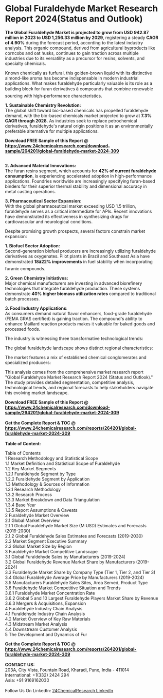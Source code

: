 <h1>Global Furaldehyde Market Research Report 2024(Status and Outlook)</h1><p><strong>The Global Furaldehyde Market is projected to grow from USD 942.87 million in 2023 to USD 1,256.33 million by 2029</strong>, registering a steady <strong>CAGR of 4.90%</strong> during the forecast period, according to the latest industry analysis. This organic compound, derived from agricultural byproducts like corncobs and oat husks, continues to gain traction across multiple industries due to its versatility as a precursor for resins, solvents, and specialty chemicals.</p><p>Known chemically as furfural, this golden-brown liquid with its distinctive almond-like aroma has become indispensable in modern industrial applications. What makes furaldehyde particularly valuable is its role as a building block for furan derivatives â compounds that combine renewable sourcing with high-performance characteristics.</p><p><strong>1. Sustainable Chemistry Revolution:</strong><br>
The global shift toward bio-based chemicals has propelled furaldehyde demand, with the bio-based chemicals market projected to grow at <strong>7.3% CAGR through 2028</strong>. As industries seek to replace petrochemical derivatives, furaldehyde's natural origin positions it as an environmentally preferable alternative for multiple applications.</p><div><b>Download FREE Sample of this Report @ 
            <a href="https://www.24chemicalresearch.com/download-sample/264201/global-furaldehyde-market-2024-309">
            https://www.24chemicalresearch.com/download-sample/264201/global-furaldehyde-market-2024-309</a></b></div><br><p><strong>2. Advanced Material Innovations:</strong><br>
The furan resins segment, which accounts for <strong>42% of current furaldehyde consumption</strong>, is experiencing accelerated adoption in high-performance applications. Foundries worldwide are increasingly specifying furan-based binders for their superior thermal stability and dimensional accuracy in metal casting operations.</p><p><strong>3. Pharmaceutical Sector Expansion:</strong><br>
With the global pharmaceutical market exceeding USD 1.5 trillion, furaldehyde serves as a critical intermediate for APIs. Recent innovations have demonstrated its effectiveness in synthesizing drugs for cardiovascular and neurological conditions.</p><p>Despite promising growth prospects, several factors constrain market expansion:</p><p><strong>1. Biofuel Sector Adoption:</strong><br>
Second-generation biofuel producers are increasingly utilizing furaldehyde derivatives as oxygenates. Pilot plants in Brazil and Southeast Asia have demonstrated <strong>18â22% improvements</strong> in fuel stability when incorporating furanic compounds.</p><p><strong>2. Green Chemistry Initiatives:</strong><br>
Major chemical manufacturers are investing in advanced biorefinery technologies that integrate furaldehyde production. These systems demonstrate <strong>40% higher biomass utilization rates</strong> compared to traditional batch processes.</p><p><strong>3. Food Industry Applications:</strong><br>
As consumers demand natural flavor enhancers, food-grade furaldehyde (FEMA GRAS certified) is gaining traction. The compound's ability to enhance Maillard reaction products makes it valuable for baked goods and processed foods.</p><p>The industry is witnessing three transformative technological trends:</p><p>The global furaldehyde landscape shows distinct regional characteristics:</p><p>The market features a mix of established chemical conglomerates and specialized producers:</p><p>This analysis comes from the comprehensive market research report "Global Furaldehyde Market Research Report 2024 (Status and Outlook)." The study provides detailed segmentation, competitive analysis, technological trends, and regional forecasts to help stakeholders navigate this evolving market landscape.</p><div><b>Download FREE Sample of this Report @ 
            <a href="https://www.24chemicalresearch.com/download-sample/264201/global-furaldehyde-market-2024-309">
            https://www.24chemicalresearch.com/download-sample/264201/global-furaldehyde-market-2024-309</a></b></div><br><div><b>Get the Complete Report & TOC @ 
            <a href="https://www.24chemicalresearch.com/reports/264201/global-furaldehyde-market-2024-309">
            https://www.24chemicalresearch.com/reports/264201/global-furaldehyde-market-2024-309</a></b></div><br>
            <b>Table of Content:</b><p>Table of Contents<br />
1 Research Methodology and Statistical Scope<br />
1.1 Market Definition and Statistical Scope of Furaldehyde<br />
1.2 Key Market Segments<br />
1.2.1 Furaldehyde Segment by Type<br />
1.2.2 Furaldehyde Segment by Application<br />
1.3 Methodology & Sources of Information<br />
1.3.1 Research Methodology<br />
1.3.2 Research Process<br />
1.3.3 Market Breakdown and Data Triangulation<br />
1.3.4 Base Year<br />
1.3.5 Report Assumptions & Caveats<br />
2 Furaldehyde Market Overview<br />
2.1 Global Market Overview<br />
2.1.1 Global Furaldehyde Market Size (M USD) Estimates and Forecasts (2019-2030)<br />
2.1.2 Global Furaldehyde Sales Estimates and Forecasts (2019-2030)<br />
2.2 Market Segment Executive Summary<br />
2.3 Global Market Size by Region<br />
3 Furaldehyde Market Competitive Landscape<br />
3.1 Global Furaldehyde Sales by Manufacturers (2019-2024)<br />
3.2 Global Furaldehyde Revenue Market Share by Manufacturers (2019-2024)<br />
3.3 Furaldehyde Market Share by Company Type (Tier 1, Tier 2, and Tier 3)<br />
3.4 Global Furaldehyde Average Price by Manufacturers (2019-2024)<br />
3.5 Manufacturers Furaldehyde Sales Sites, Area Served, Product Type<br />
3.6 Furaldehyde Market Competitive Situation and Trends<br />
3.6.1 Furaldehyde Market Concentration Rate<br />
3.6.2 Global 5 and 10 Largest Furaldehyde Players Market Share by Revenue<br />
3.6.3 Mergers & Acquisitions, Expansion<br />
4 Furaldehyde Industry Chain Analysis<br />
4.1 Furaldehyde Industry Chain Analysis<br />
4.2 Market Overview of Key Raw Materials<br />
4.3 Midstream Market Analysis<br />
4.4 Downstream Customer Analysis<br />
5 The Development and Dynamics of Fur</p><div><b>Get the Complete Report & TOC @ 
            <a href="https://www.24chemicalresearch.com/reports/264201/global-furaldehyde-market-2024-309">
            https://www.24chemicalresearch.com/reports/264201/global-furaldehyde-market-2024-309</a></b></div><br><b>CONTACT US:</b><br>
            203A, City Vista, Fountain Road, Kharadi, Pune, India - 411014<br>
            International: +1(332) 2424 294<br>
            Asia: +91 9169162030 <br><br>
            Follow Us On LinkedIn: <a href="https://www.linkedin.com/company/24chemicalresearch/">24ChemicalResearch LinkedIn</a>